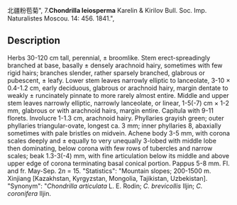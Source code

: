 北疆粉苞菊",
7.**Chondrilla leiosperma** Karelin & Kirilov Bull. Soc. Imp. Naturalistes Moscou. 14: 456. 1841.",

## Description
Herbs 30-120 cm tall, perennial, ± broomlike. Stem erect-spreadingly branched at base, basally ± densely arachnoid hairy, sometimes with few rigid hairs; branches slender, rather sparsely branched, glabrous or pubescent, ± leafy. Lower stem leaves narrowly elliptic to lanceolate, 3-10 × 0.4-1.2 cm, early deciduous, glabrous or arachnoid hairy, margin dentate to weakly ± runcinately pinnate to more rarely almost entire. Middle and upper stem leaves narrowly elliptic, narrowly lanceolate, or linear, 1-5(-7) cm × 1-2 mm, glabrous or with arachnoid hairs, margin entire. Capitula with 9-11 florets. Involucre 1-1.3 cm, arachnoid hairy. Phyllaries grayish green; outer phyllaries triangular-ovate, longest ca. 3 mm; inner phyllaries 8, abaxially sometimes with pale bristles on midvein. Achene body 3-5 mm, with corona scales deeply and ± equally to very unequally 3-lobed with middle lobe then dominating, below corona with few rows of tubercles and narrow scales; beak 1.3-3(-4) mm, with fine articulation below its middle and above upper edge of corona terminating basal conical portion. Pappus 5-8 mm. Fl. and fr. May-Sep. 2*n* = 15.
  "Statistics": "Mountain slopes; 200-1500 m. Xinjiang [Kazakhstan, Kyrgyzstan, Mongolia, Tajikistan, Uzbekistan].
  "Synonym": "*Chondrilla articulata* L. E. Rodin; *C. brevicollis* Iljin; *C. coronifera* Iljin.
